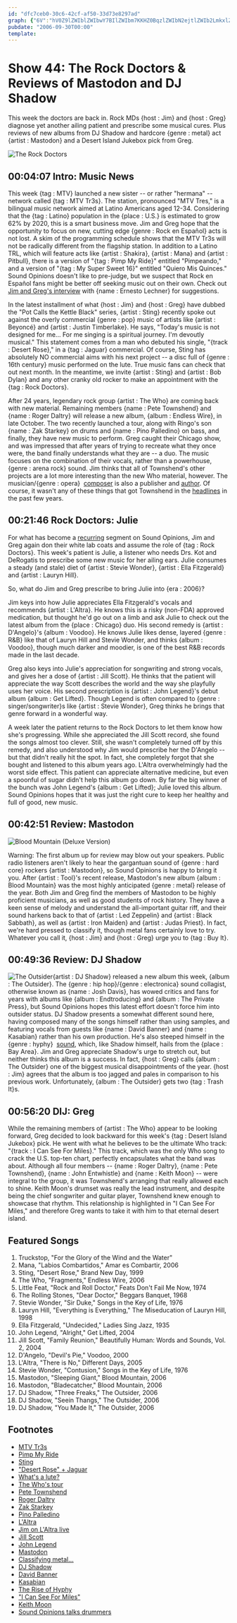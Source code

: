 ```yaml
---
id: "dfc7ceb0-30c6-42cf-af50-33d73e8297ad"
graph: {"6V":"hV0Z9lZWIblZWIbwY7BIlZWIbm7KKHZ0BqzlZWIbN2ejtlZWIb2LmkxlZWIbXvf1AlZWIblZWIbmmcW2Oi3oOwY7BIm7KKHwY7BIZ0Bqzm7KKHN2ejtm7KKH2Lmkxm7KKH9hZffm7KKH9MGtlBBeOiBBeOiOCkC8BBeOiStD9M9MGtlSnpzm9MGtlKUZMFOCkC8StD9Md6EhKuUFuVhs3j9uUFuVDq0EAuUFuV4nnfMuUFuVczDssuUFuVBLMVlczDssczDssx6Nbl4nnfMczDss4nnfMx6Nbl","10A":"","1ZF":"Si8jGh8hsPBAfiySi8jG5fzPJSi8jGBAfiyYLiXeBAfiyBGc5NBAfiyBF01J1oM9tBAfiyBAfiyBEO3H97qipX6cfd97qipBHm1G","2AO":"BItYVcWv5KBFMNLBItYVBItYVasHCSBItYVOYg17BItYVInld7BItYViaiL4BItYVGyxMw3TmBdBItYVWeGS4asHCSIHbcUWeGS4BHm1GBQsAMBQsAMX6cfd","2LW":"n1NOruUFuV7ODEruUFuVczDssuUFuV4nnfMuUFuVt6J1WuUFuV"}
pubdate: "2006-09-30T00:00"
template: 
---
```






# Show 44: The Rock Doctors & Reviews of Mastodon and DJ Shadow

This week the doctors are back in. Rock MDs {host : Jim} and {host : Greg} diagnose yet another ailing patient and prescribe some musical cures. Plus reviews of new albums from DJ Shadow and hardcore {genre : metal} act {artist : Mastodon} and a Desert Island Jukebox pick from Greg.

![The Rock Doctors](https://static.soundopinions.org/images/rockdocs/therockdoctors.jpg)



## 00:04:07 Intro: Music News

This week {tag : MTV} launched a new sister -- or rather "hermana" -- network called {tag : MTV Tr3s}. The station, pronounced "MTV Tres," is a bilingual music network aimed at Latino Americans aged 12-34. Considering that the {tag : Latino} population in the {place : U.S.} is estimated to grow 62% by 2020, this is a smart business move. Jim and Greg hope that the opportunity to focus on new, cutting edge {genre : Rock en Español} acts is not lost. A skim of the programming schedule shows that the MTV Tr3s will not be radically different from the flagship station. In addition to a Latino TRL, which will feature acts like {artist : Shakira}, {artist : Mana} and {artist : Pitbull}, there is a version of "{tag : Pimp My Ride}" entitled "Pimpeando," and a version of "{tag : My Super Sweet 16}" entitled "Quiero Mis Quinces." Sound Opinions doesn't like to pre-judge, but we suspect that Rock en Español fans might be better off seeking music out on their own. Check out [Jim and Greg's interview](/show/27/) with {name : Ernesto Lechner} for suggestions.

In the latest installment of what {host : Jim} and {host : Greg} have dubbed the "Pot Calls the Kettle Black" series, {artist : Sting} recently spoke out against the overly commercial {genre : pop} music of artists like {artist : Beyoncé} and {artist : Justin Timberlake}. He says, "Today's music is not designed for me... For me singing is a spiritual journey. I'm devoutly musical." This statement comes from a man who debuted his single, "{track : Desert Rose}," in a {tag : Jaguar} commercial. Of course, Sting has absolutely NO commercial aims with his next project -- a disc full of {genre : 16th century} music performed on the lute. True music fans can check that out next month. In the meantime, we invite {artist : Sting} and {artist : Bob Dylan} and any other cranky old rocker to make an appointment with the {tag : Rock Doctors}.

After 24 years, legendary rock group {artist : The Who} are coming back with new material. Remaining members {name : Pete Townshend} and {name : Roger Daltry} will release a new album, {album : Endless Wire}, in late October. The two recently launched a tour, along with Ringo's son {name : Zak Starkey} on drums and {name : Pino Palledino} on bass, and finally, they have new music to perform. Greg caught their Chicago show, and was impressed that after years of trying to recreate what they once were, the band finally understands what they are -- a duo. The music focuses on the combination of their vocals, rather than a powerhouse, {genre : arena rock} sound. Jim thinks that all of Townshend's other projects are a lot more interesting than the new Who material, however. The musician/{genre : opera}  [composer](http://en.wikipedia.org/wiki/The_Iron_Man:_The_Musical_by_Pete_Townshend) is also a publisher and [author](http://www.eelpie.com/shop.php?shop=books). Of course, it wasn't any of these things that got Townshend in the [headlines](http://www.theguardian.com/uk/2003/may/08/arts.ukcrime) in the past few years.



## 00:21:46 Rock Doctors: Julie

For what has become a [recurring](/show/34/) segment on Sound Opinions, Jim and Greg again don their white lab coats and assume the role of {tag : Rock Doctors}. This week's patient is Julie, a listener who needs Drs. Kot and DeRogatis to prescribe some new music for her ailing ears. Julie consumes a steady (and stale) diet of {artist : Stevie Wonder}, {artist : Ella Fitzgerald} and {artist : Lauryn Hill}.

So, what do Jim and Greg prescribe to bring Julie into {era : 2006}?

Jim keys into how Julie appreciates Ella Fitzgerald's vocals and recommends {artist : L'Altra}. He knows this is a risky (non-FDA) approved medication, but thought he'd go out on a limb and ask Julie to check out the latest album from the {place : Chicago} duo. His second remedy is {artist : D'Angelo}'s {album : Voodoo}. He knows Julie likes dense, layered {genre : R&B} like that of Lauryn Hill and Stevie Wonder, and thinks {album : Voodoo}, though much darker and moodier, is one of the best R&B records made in the last decade.

Greg also keys into Julie's appreciation for songwriting and strong vocals, and gives her a dose of {artist : Jill Scott}. He thinks that the patient will appreciate the way Scott describes the world and the way she playfully uses her voice. His second prescription is {artist : John Legend}'s debut album {album : Get Lifted}. Though Legend is often compared to {genre : singer/songwriter}s like {artist : Stevie Wonder}, Greg thinks he brings that genre forward in a wonderful way.

A week later the patient returns to the Rock Doctors to let them know how she's progressing. While she appreciated the Jill Scott record, she found the songs almost too clever. Still, she wasn't completely turned off by this remedy, and also understood why Jim would prescribe her the D'Angelo -- but that didn't really hit the spot. In fact, she completely forgot that she bought and listened to this album years ago. L'Altra overwhelmingly had the worst side effect. This patient can appreciate alternative medicine, but even a spoonful of sugar didn't help this album go down. By far the big winner of the bunch was John Legend's {album : Get Lifted}; Julie loved this album. Sound Opinions hopes that it was just the right cure to keep her healthy and full of good, new music.



## 00:42:51 Review: Mastodon

![Blood Mountain (Deluxe Version)](https://static.soundopinions.org/assets/44/1ZF0.jpg)

Warning: The first album up for review may blow out your speakers. Public radio listeners aren't likely to hear the gargantuan sound of {genre : hard core} rockers {artist : Mastodon}, so Sound Opinions is happy to bring it you. After {artist : Tool}'s recent release, Mastodon's new album {album : Blood Mountain} was the most highly anticipated {genre : metal} release of the year. Both Jim and Greg find the members of Mastodon to be highly proficient musicians, as well as good students of rock history. They have a keen sense of melody and understand the all-important guitar riff, and their sound harkens back to that of {artist : Led Zeppelin} and {artist : Black Sabbath}, as well as {artist : Iron Maiden} and {artist : Judas Priest}. In fact, we're hard pressed to classify it, though metal fans certainly love to try. Whatever you call it, {host : Jim} and {host : Greg} urge you to {tag : Buy It}.



## 00:49:36 Review: DJ Shadow

![The Outsider](https://static.soundopinions.org/assets/44/2AO0.jpg){artist : DJ Shadow} released a new album this week, {album : The Outsider}. The {genre : hip hop}/{genre : electronica} sound collagist, otherwise known as {name : Josh Davis}, has wowed critics and fans for years with albums like {album : Endtroducing} and {album : The Private Press}, but Sound Opinions hopes this latest effort doesn't force him into outsider status. DJ Shadow presents a somewhat different sound here, having composed many of the songs himself rather than using samples, and featuring vocals from guests like {name : David Banner} and {name : Kasabian} rather than his own production. He's also steeped himself in the {genre : hyphy}  [sound](http://www.mtv.com/bands/h/hypy/news_feature_110804/), which, like Shadow himself, hails from the {place : Bay Area}. Jim and Greg appreciate Shadow's urge to stretch out, but neither thinks this album is a success. In fact, {host : Greg} calls {album : The Outsider} one of the biggest musical disappointments of the year. {host : Jim} agrees that the album is too jagged and pales in comparison to his previous work. Unfortunately, {album : The Outsider} gets two {tag : Trash It}s.



## 00:56:20 DIJ: Greg

While the remaining members of {artist : The Who} appear to be looking forward, Greg decided to look backward for this week's {tag : Desert Island Jukebox} pick. He went with what he believes to be the ultimate Who track: "{track : I Can See For Miles}." This track, which was the only Who song to crack the U.S. top-ten chart, perfectly encapsulates what the band was about. Although all four members -- {name : Roger Daltry}, {name : Pete Townshend}, {name : John Entwhistle} and {name : Keith Moon} -- were integral to the group, it was Townshend's arranging that really allowed each to shine. Keith Moon's drumset was really the lead instrument, and despite being the chief songwriter and guitar player, Townshend knew enough to showcase that rhythm. This relationship is highlighted in "I Can See For Miles," and therefore Greg wants to take it with him to that eternal desert island.



## Featured Songs

1. Truckstop, "For the Glory of the Wind and the Water"
2. Mana, "Labios Combartidos," Amar es Combartir, 2006
3. Sting, "Desert Rose," Brand New Day, 1999
4. The Who, "Fragments," Endless Wire, 2006
5. Little Feat, "Rock and Roll Doctor," Feats Don't Fail Me Now, 1974
6. The Rolling Stones, "Dear Doctor," Beggars Banquet, 1968
7. Stevie Wonder, "Sir Duke," Songs in the Key of Life, 1976
8. Lauryn Hill, "Everything is Everything," The Miseducation of Lauryn Hill, 1998
9. Ella Fitzgerald, "Undecided," Ladies Sing Jazz, 1935
10. John Legend, "Alright," Get Lifted, 2004
11. Jill Scott, "Family Reunion," Beautifully Human: Words and Sounds, Vol. 2, 2004
12. D'Angelo, "Devil's Pie," Voodoo, 2000
13. L'Altra, "There is No," Different Days, 2005
14. Stevie Wonder, "Contusion," Songs in the Key of Life, 1976
15. Mastodon, "Sleeping Giant," Blood Mountain, 2006
16. Mastodon, "Bladecatcher," Blood Mountain, 2006
17. DJ Shadow, "Three Freaks," The Outsider, 2006
18. DJ Shadow, "Seein Thangs," The Outsider, 2006
19. DJ Shadow, "You Made It," The Outsider, 2006



## Footnotes

- [MTV Tr3s](http://www.mtv.com/mtvsites/mtvtr3s/)
- [Pimp My Ride](http://www.mtv.com/ontv/dyn/pimp_my_ride/series.jhtml)
- [Sting](http://www.sting.com/)
- ["Desert Rose" + Jaguar](https://www.youtube.com/watch?v=UqItWzmnrD4)
- [What's a lute?](http://www.lutesoc.co.uk/)
- [The Who's tour](http://thewho.com/tour/)
- [Pete Townshend](http://www.petetownshend.co.uk/)
- [Roger Daltry](http://en.wikipedia.org/wiki/Roger_Daltry)
- [Zak Starkey](http://en.wikipedia.org/wiki/Zak_Starkey)
- [Pino Palledino](http://en.wikipedia.org/wiki/Pino_Palladino)
- [L'Altra](http://www.allmusic.com/artist/laltra-mn0000110094)
- [Jim on L'Altra live](http://www.jimdero.com/News2005/LAltraLiveFeb4.htm)
- [Jill Scott](http://www.jillscott.com/)
- [John Legend](http://www.johnlegend.com/us/node/2920)
- [Mastodon](http://www.mastodonrocks.com/)
- [Classifying metal...](http://en.wikipedia.org/wiki/List_of_heavy_metal_genres)
- [DJ Shadow](http://www.djshadow.com/)
- [David Banner](http://www.david-banner.com/)
- [Kasabian](http://www.kasabian.co.uk/home/)
- [The Rise of Hyphy](http://www.mtv.com/bands/h/hypy/news_feature_110804/)
- ["I Can See For Miles"](http://www.allmusic.com/cg/amg.dll?p=amg&token=ADFEAEE47C19DC4FA87520D69D3D4DC7FA7FFB07D063FD831F29461BDFBA3C54DD5F26B904A595CCB1E574AB7BAFFF28E85805D1CAE452FFCC0640&sql=33:fcc1z8haoyi3)
- [Keith Moon](http://www.allmusic.com/artist/keith-moon-mn0000765747)
- [Sound Opinions talks drummers](/show/42/)